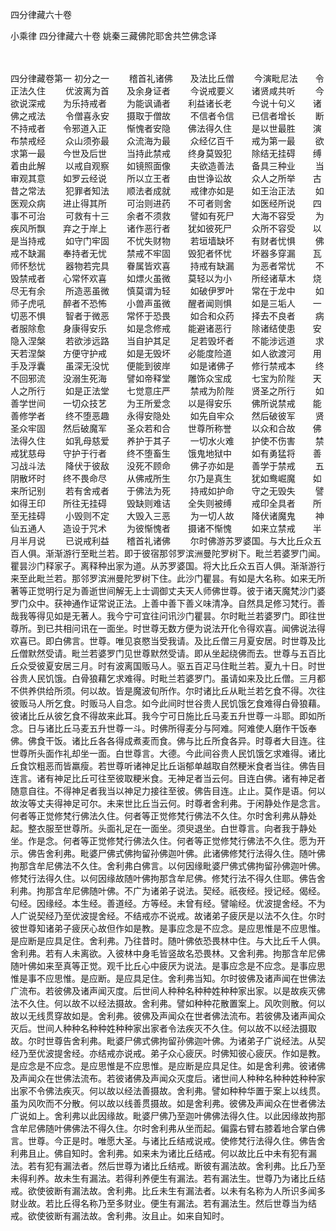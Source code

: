 <!-- { "loadSidebar": true } -->
四分律藏六十卷


小乘律
四分律藏六十卷
姚秦三藏佛陀耶舍共竺佛念译


　　

四分律藏卷第一
初分之一
　　稽首礼诸佛　　及法比丘僧
　　今演毗尼法　　令正法久住
　　优波离为首　　及余身证者
　　今说戒要义　　诸贤咸共听
　　今欲说深戒　　为乐持戒者
　　为能讽诵者　　利益诸长老
　　今说十句义　　诸佛之戒法
　　令僧喜永安　　摄取于僧故
　　不信者令信　　已信者增长
　　断不持戒者　　令邪道入正
　　惭愧者安隐　　佛法得久住
　　是以世最胜　　演布禁戒经
　　众山须弥最　　众流海为最
　　众经亿百千　　戒为第一最
　　欲求第一最　　今世及后世
　　当持此禁戒　　终身莫毁犯
　　除结无挂碍　　缚着由此解
　　以戒自观察　　如镜照面像
　　夫欲造善法　　备具三种业
　　当审观其意　　如罗云经说
　　所以立王者　　由世诤讼故
　　众人之所举　　古昔之常法
　　犯罪者知法　　顺法者成就
　　戒律亦如是　　如王治正法
　　如医观众病　　进止得其所
　　可治则进药　　不可者则舍
　　如医经所说　　四事不可治
　　可救有十三　　余者不须救
　　譬如有死尸　　大海不容受
　　为疾风所飘　　弃之于岸上
　　诸作恶行者　　犹如彼死尸
　　众所不容受　　以是当持戒
　　如守门牢固　　不忧失财物
　　若垣墙缺坏　　有财者忧惧
　　佛戒不缺漏　　奉持者无忧
　　禁戒不牢固　　毁犯者怀忧
　　坏器多穿漏　　瓦师怀愁忧
　　器物若完具　　眷属皆欢喜
　　持戒有缺漏　　为恶者常忧
　　不毁禁戒者　　心常怀欢喜
　　如熛火虽微　　莫轻以为小
　　所经诸草木　　烧尽无有余
　　所造恶虽微　　慎莫谓为轻
　　如破伊罗叶　　常在于龙中
　　如师子虎吼　　醉者不恐怖
　　小兽声虽微　　醒者闻则惧
　　如是三垢人　　一切恶不惧
　　智者于微恶　　常怀于恐畏
　　如合和众药　　择去不良者
　　病者服除愈　　身康得安乐
　　如是念修戒　　能避诸恶行
　　除诸结使患　　安隐入涅槃
　　若欲涉远路　　当自护其足
　　足若毁坏者　　不能涉远道
　　求天若涅槃　　方便守护戒
　　如是无毁坏　　必能度险道
　　如人欲渡河　　用手及浮囊
　　虽深无没忧　　便能到彼岸
　　如是诸佛子　　修行禁戒本
　　终不回邪流　　没溺生死海
　　譬如帝释堂　　雕饰众宝成
　　七宝为阶陛　　天人之所行
　　如是正法堂　　七觉意庄严
　　禁戒为阶陛　　贤圣之所行
　　如善学世间　　一切众技艺
　　为王所爱念　　以是得安乐
　　佛所说禁戒　　能善修学者
　　终不堕恶趣　　永得安隐处
　　如先自牢众　　然后破彼军
　　贤圣众牢固　　然后破魔军
　　圣众若和合　　世尊所称誉
　　以众和合故　　佛法得久住
　　如乳母慈爱　　养护于其子
　　一切水火难　　护使不伤害
　　禁戒犹慈母　　守护于行者
　　终不堕畜生　　饿鬼地狱中
　　如有勇猛将　　善习战斗法
　　降伏于彼敌　　没死不顾命
　　佛子亦如是　　善学于禁戒
　　五阴散坏时　　终不畏命尽
　　从佛戒所生　　尔乃是真生
　　犹如鸯崛魔　　如来所记别
　　若有舍戒者　　于佛法为死
　　持戒如护命　　守之无毁失
　　譬如得王印　　所往无挂碍
　　毁缺则难诘　　全失则被缚
　　戒印全具者　　所至无挂碍
　　小毁则不定　　大毁入三恶
　　为一切人故　　降伏诸魔鬼
　　神仙五通人　　造设于咒术
　　为彼惭愧者　　摄诸不惭愧
　　如来立禁戒　　半月半月说
　　已说戒利益　　稽首礼诸佛
　　尔时佛游苏罗婆国。与大比丘众五百人俱。渐渐游行至毗兰若。即于彼宿那邻罗滨洲曼陀罗树下。毗兰若婆罗门闻。瞿昙沙门释家子。离释种出家为道。从苏罗婆国。将大比丘众五百人俱。渐渐游行来至此毗兰若。那邻罗滨洲曼陀罗树下住。此沙门瞿昙。有如是大名称。如来无所著等正觉明行足为善逝世间解无上士调御丈夫天人师佛世尊。彼于诸天魔梵沙门婆罗门众中。获神通作证常说正法。上善中善下善义味清净。自然具足修习梵行。善哉我等得见如是无著人。我今宁可宜往问讯沙门瞿昙。尔时毗兰若婆罗门。即往世尊所。到已共相问讯在一面坐。时世尊无数方便为说法开化令得欢喜。闻佛说法得欢喜已。即白佛言。世尊。唯见哀愍当受我请。及比丘僧三月夏安居。时世尊及比丘僧默然受请。毗兰若婆罗门见世尊默然受请。即从坐起绕佛而去。世尊与五百比丘众受彼夏安居三月。时有波离国贩马人。驱五百疋马住毗兰若。夏九十日。时世谷贵人民饥饿。白骨狼藉乞求难得。时毗兰若婆罗门。虽请如来及比丘僧。三月都不供养供给所须。何以故。皆是魔波旬所作。尔时诸比丘从毗兰若乞食不得。次往彼贩马人所乞食。时贩马人自念。如今此间时世谷贵人民饥饿乞食难得白骨狼藉。彼诸比丘从彼乞食不得故来此耳。我今宁可日施比丘马麦五升世尊一斗耶。即如所念。日与诸比丘马麦五升世尊一斗。时佛所得麦分与阿难。阿难使人磨作干饭奉佛。佛食干饭。诸比丘各各得成煮麦而食。佛与比丘所食各异。时尊者大目连。往世尊所头面作礼却坐一面。白世尊言。大德。今此间谷贵人民饥饿乞求难得。诸比丘食饮粗恶而皆羸瘦。若世尊听诸神足比丘诣郁单越取自然粳米食者当往。佛告目连言。诸有神足比丘可往至彼取粳米食。无神足者当云何。目连白佛。诸有神足者随意自往。不得神足者我当以神足力接往至彼。佛告目连。止止。莫作是语。何以故汝等丈夫得神足可尔。未来世比丘当云何。时尊者舍利弗。于闲静处作是念言。何者等正觉修梵行佛法久住。何者等正觉修梵行佛法不久住。尔时舍利弗从静处起。整衣服至世尊所。头面礼足在一面坐。须臾退坐。白世尊言。向者我于静处坐。作是念。何者等正觉修梵行佛法久住。何者等正觉修梵行佛法不久住。愿为开示。佛告舍利弗。毗婆尸佛式佛拘留孙佛迦叶佛。此诸佛修梵行法得久住。随叶佛拘那含牟尼佛法不久住。舍利弗白佛言。以何因缘毗婆尸佛式佛拘留孙佛迦叶佛。修梵行法得久住。以何因缘故随叶佛拘那含牟尼佛。修梵行法不得久住耶。佛告舍利弗。拘那含牟尼佛随叶佛。不广为诸弟子说法。契经。祇夜经。授记经。偈经。句经。因缘经。本生经。善道经。方等经。未曾有经。譬喻经。优波提舍经。不为人广说契经乃至优波提舍经。不结戒亦不说戒。故诸弟子疲厌是以法不久住。尔时彼世尊知诸弟子疲厌心故但作如是教。是事应念是不应念。是应思惟是不应思惟。是应断是应具足住。舍利弗。乃往昔时。随叶佛依恐畏林中住。与大比丘千人俱。舍利弗。若有人未离欲。入彼林中身毛皆竖故名恐畏林。又舍利弗。拘那含牟尼佛随叶佛如来至真等正觉。观千比丘心中疲厌为说法。是事应念是不应念。是事应思惟是事不应思惟。是应断。是应具足住。舍利弗当知。尔时彼佛及诸声闻在世佛法广流布。若彼佛及诸声闻灭度。后世间人种种名种种姓种种家出家。以是故疾灭佛法不久住。何以故不以经法摄故。舍利弗。譬如种种花散置案上。风吹则散。何以故以无线贯穿故如是。舍利弗。彼佛及声闻众在世者佛法流布。若彼佛及诸声闻众灭后。世间人种种名种种姓种种家出家者令法疾灭不久住。何以故不以经法摄取故。尔时世尊告舍利弗。毗婆尸佛式佛拘留孙佛迦叶佛。为诸弟子广说经法。从契经乃至优波提舍经。亦结戒亦说戒。弟子众心疲厌。时佛知彼心疲厌。作如是教。是应念是不应念。是应思惟是不应思惟。是应断是应具足住。如是舍利弗。彼诸佛及声闻众在世佛法流布。若彼诸佛及声闻众灭度后。诸世间人种种名种种姓种种家出家不令佛法疾灭。何以故以经法善摄故。舍利弗。譬如种种华置于案上以线贯。虽为风吹而不分散。何以故以线善贯摄故。如是舍利弗。彼佛及声闻众在世者佛法广说如上。舍利弗以此因缘故。毗婆尸佛乃至迦叶佛佛法得久住。以此因缘故拘那含牟尼佛随叶佛佛法不得久住。尔时舍利弗从坐而起。偏露右臂右膝着地合掌白佛言。世尊。今正是时。唯愿大圣。与诸比丘结戒说戒。使修梵行法得久住。佛告舍利弗且止。佛自知时。舍利弗。如来未为诸比丘结戒。何以故比丘中未有犯有漏法。若有犯有漏法者。然后世尊为诸比丘结戒。断彼有漏法故。舍利弗。比丘乃至未得利养。故未生有漏法。若得利养便生有漏法。若有漏法生。世尊乃为诸比丘结戒。欲使彼断有漏法故。舍利弗。比丘未生有漏法者。以未有名称为人所识多闻多财业故。若比丘得名称乃至多财业。便生有漏法。若有漏法生。然后世尊当为结戒。欲使彼断有漏法故。舍利弗。汝且止。如来自知时。
